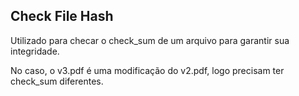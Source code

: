 ## Check File Hash
Utilizado para checar o check_sum de um arquivo para garantir sua integridade.

No caso, o v3.pdf é uma modificação do v2.pdf, logo precisam ter check_sum diferentes.